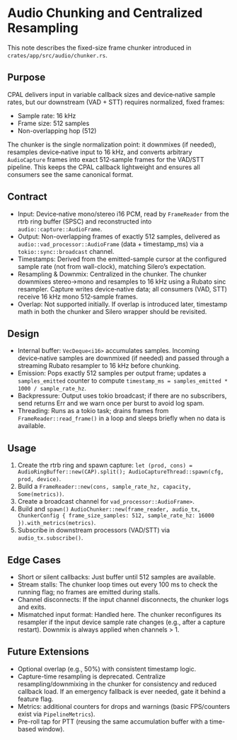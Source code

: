 # Audio Chunking and Centralized Resampling

This note describes the fixed-size frame chunker introduced in `crates/app/src/audio/chunker.rs`.

## Purpose

CPAL delivers input in variable callback sizes and device‑native sample rates, but our downstream (VAD + STT) requires normalized, fixed frames:
- Sample rate: 16 kHz
- Frame size: 512 samples
- Non-overlapping hop (512)

The chunker is the single normalization point: it downmixes (if needed), resamples device‑native input to 16 kHz, and converts arbitrary `AudioCapture` frames into exact 512‑sample frames for the VAD/STT pipeline. This keeps the CPAL callback lightweight and ensures all consumers see the same canonical format.

## Contract

- Input: Device‑native mono/stereo i16 PCM, read by `FrameReader` from the rtrb ring buffer (SPSC) and reconstructed into `audio::capture::AudioFrame`.
- Output: Non-overlapping frames of exactly 512 samples, delivered as `audio::vad_processor::AudioFrame` (data + timestamp_ms) via a `tokio::sync::broadcast` channel.
- Timestamps: Derived from the emitted-sample cursor at the configured sample rate (not from wall-clock), matching Silero’s expectation.
- Resampling & Downmix: Centralized in the chunker. The chunker downmixes stereo→mono and resamples to 16 kHz using a Rubato sinc resampler. Capture writes device‑native data; all consumers (VAD, STT) receive 16 kHz mono 512‑sample frames.
- Overlap: Not supported initially. If overlap is introduced later, timestamp math in both the chunker and Silero wrapper should be revisited.

## Design

- Internal buffer: `VecDeque<i16>` accumulates samples. Incoming device‑native samples are downmixed (if needed) and passed through a streaming Rubato resampler to 16 kHz before chunking.
- Emission: Pops exactly 512 samples per output frame; updates a `samples_emitted` counter to compute `timestamp_ms = samples_emitted * 1000 / sample_rate_hz`.
- Backpressure: Output uses tokio broadcast; if there are no subscribers, send returns Err and we warn once per burst to avoid log spam.
- Threading: Runs as a tokio task; drains frames from `FrameReader::read_frame()` in a loop and sleeps briefly when no data is available.

## Usage

1. Create the rtrb ring and spawn capture: `let (prod, cons) = AudioRingBuffer::new(CAP).split(); AudioCaptureThread::spawn(cfg, prod, device)`.
2. Build a `FrameReader::new(cons, sample_rate_hz, capacity, Some(metrics))`.
3. Create a broadcast channel for `vad_processor::AudioFrame>`.
4. Build and `spawn()` `AudioChunker::new(frame_reader, audio_tx, ChunkerConfig { frame_size_samples: 512, sample_rate_hz: 16000 }).with_metrics(metrics)`.
5. Subscribe in downstream processors (VAD/STT) via `audio_tx.subscribe()`.

## Edge Cases

- Short or silent callbacks: Just buffer until 512 samples are available.
- Stream stalls: The chunker loop times out every 100 ms to check the running flag; no frames are emitted during stalls.
- Channel disconnects: If the input channel disconnects, the chunker logs and exits.
- Mismatched input format: Handled here. The chunker reconfigures its resampler if the input device sample rate changes (e.g., after a capture restart). Downmix is always applied when channels > 1.

## Future Extensions

- Optional overlap (e.g., 50%) with consistent timestamp logic.
- Capture-time resampling is deprecated. Centralize resampling/downmixing in the chunker for consistency and reduced callback load. If an emergency fallback is ever needed, gate it behind a feature flag.
- Metrics: additional counters for drops and warnings (basic FPS/counters exist via `PipelineMetrics`).
- Pre-roll tap for PTT (reusing the same accumulation buffer with a time-based window).
